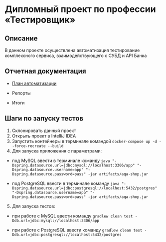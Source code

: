 # Дипломный проект по профессии «Тестировщик»
## Описание
 В данном проекте осуществлена автоматизация тестирование комплексного сервиса, взаимодействующего с СУБД и API Банка
 
## Отчетная документация
* [План автоматизации](https://github.com/Maxim-GT/QA-Diploma-Maxim/blob/379129ba8c0d4234608d5fc09c896a6b545b6599/Plan.md)

* Репорты

* Итоги


## Шаги по запуску тестов
1. Склонировать данный проект
2. Открыть проект в IntelliJ IDEA
3. Запустить контейнеры в терминале командой
`
docker-compose up -d --force-recreate --build 
`
4. Для запуска приложения с параметрами: 
* под MySQL ввести в терминале команду
`
java "-Dspring.datasource.url=jdbc:mysql://localhost:3306/app" "-Dspring.datasource.username=app" "-Dspring.datasource.password=pass" -jar artifacts/aqa-shop.jar
`

* под PostgreSQL ввести в терминале команду
`
java "-Dspring.datasource.url=jdbc:postgresql://localhost:5432/postgres" "-Dspring.datasource.username=app" "-Dspring.datasource.password=pass" -jar artifacts/aqa-shop.jar
`
5. Для запуска тестов:
* при работе с MySQL ввести команду
`
gradlew clean test -Ddb.url=jdbc:mysql://localhost:3306/app
`
    
* при работе с PostgreSQL ввести команду
`
gradlew clean test -Ddb.url=jdbc:postgresql://localhost:5432/postgres
`
